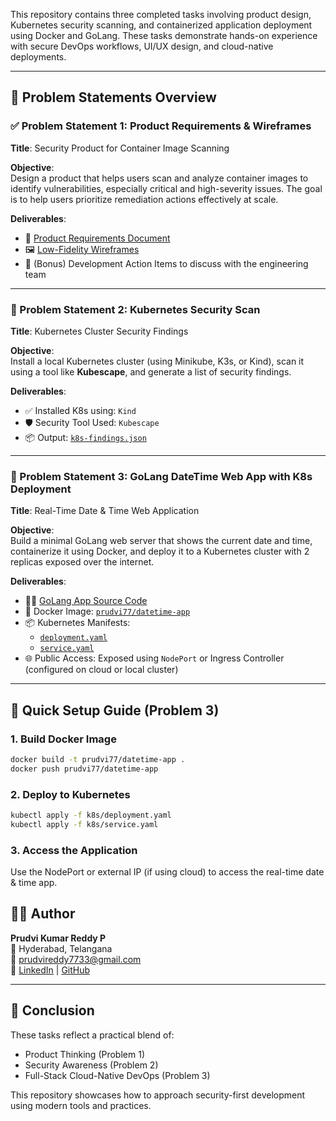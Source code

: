 
This repository contains three completed tasks involving product design, Kubernetes security scanning, and containerized application deployment using Docker and GoLang. These tasks demonstrate hands-on experience with secure DevOps workflows, UI/UX design, and cloud-native deployments.

---

## 📌 Problem Statements Overview

### ✅ Problem Statement 1: Product Requirements & Wireframes

**Title**: Security Product for Container Image Scanning

**Objective**:  
Design a product that helps users scan and analyze container images to identify vulnerabilities, especially critical and high-severity issues. The goal is to help users prioritize remediation actions effectively at scale.

**Deliverables**:
- 📄 [Product Requirements Document](./product-requirements.md)
- 🖼️ [Low-Fidelity Wireframes](./wireframes)
- 🔧 (Bonus) Development Action Items to discuss with the engineering team

---

### 🔐 Problem Statement 2: Kubernetes Security Scan

**Title**: Kubernetes Cluster Security Findings

**Objective**:  
Install a local Kubernetes cluster (using Minikube, K3s, or Kind), scan it using a tool like **Kubescape**, and generate a list of security findings.

**Deliverables**:
- ✅ Installed K8s using: `Kind`
- 🛡️ Security Tool Used: `Kubescape`
- 📦 Output: [`k8s-findings.json`](./k8s-findings.json)

---

### 📆 Problem Statement 3: GoLang DateTime Web App with K8s Deployment

**Title**: Real-Time Date & Time Web Application

**Objective**:  
Build a minimal GoLang web server that shows the current date and time, containerize it using Docker, and deploy it to a Kubernetes cluster with 2 replicas exposed over the internet.

**Deliverables**:
- 👨‍💻 [GoLang App Source Code](./datetime-app/)
- 🐳 Docker Image: [`prudvi77/datetime-app`](https://hub.docker.com/repository/docker/prudvi77/datetime-app)
- 📦 Kubernetes Manifests:
  - [`deployment.yaml`](./k8s/deployment.yaml)
  - [`service.yaml`](./k8s/service.yaml)
- 🌐 Public Access: Exposed using `NodePort` or Ingress Controller (configured on cloud or local cluster)

---

## 🚀 Quick Setup Guide (Problem 3)

### 1. Build Docker Image

```bash
docker build -t prudvi77/datetime-app .
docker push prudvi77/datetime-app
```

### 2. Deploy to Kubernetes

```bash
kubectl apply -f k8s/deployment.yaml
kubectl apply -f k8s/service.yaml
```

### 3. Access the Application

Use the NodePort or external IP (if using cloud) to access the real-time date & time app.


## 👨‍💼 Author

**Prudvi Kumar Reddy P**  
📍 Hyderabad, Telangana  
📧 prudvireddy7733@gmail.com  
🔗 [LinkedIn](https://www.linkedin.com/in/prudvi-reddy-5679662a5) | [GitHub](https://github.com/Prudvi337)

---

## 🏁 Conclusion

These tasks reflect a practical blend of:
- Product Thinking (Problem 1)
- Security Awareness (Problem 2)
- Full-Stack Cloud-Native DevOps (Problem 3)

This repository showcases how to approach security-first development using modern tools and practices.
